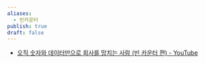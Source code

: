 ```yaml
---
aliases:
  - 빈카운터
publish: true
draft: false
---
```

- [오직 숫자와 데이터만으로 회사를 망치는 사람 (빈 카운터 편) - YouTube](https://www.youtube.com/watch?v=ZS0UmxEnRNk)